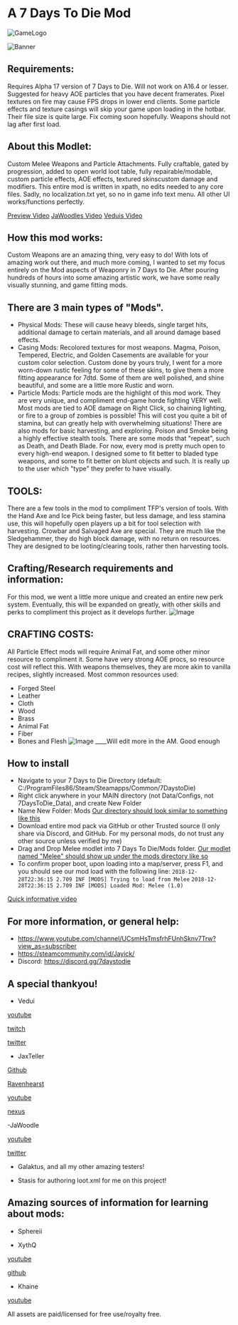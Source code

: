 # A 7 Days To Die Mod

![GameLogo](https://gamepedia.cursecdn.com/7daystodie_gamepedia/thumb/1/1f/OfficalWiki.png/600px-OfficalWiki.png?version=53cf53a4d2849bbdabf215f58b3b43ef)

![Banner](https://i.imgur.com/sVU7tZZ.png)
## Requirements:
Requires Alpha 17 version of 7 Days to Die. Will not work on A16.4 or lesser.
Suggested for heavy AOE particles that you have decent framerates. Pixel textures on fire may cause FPS drops in lower end clients.
Some particle effects and texture casings will skip your game upon loading in the hotbar. Their file size is quite large. Fix coming soon hopefully. Weapons should not lag after first load.

## About this Modlet:
Custom Melee Weapons and Particle Attachments.
Fully craftable, gated by progression, added to open world loot table, fully repairable/modable, custom particle effects, AOE effects, textured skinscustom damage and modifiers.
This entire mod is written in xpath, no edits needed to any core files. Sadly, no localization.txt yet, so no in game info text menu. All other UI works/functions perfectly.

[Preview Video](https://youtu.be/Tu8T2gCQu2w)
[JaWoodles Video](https://youtu.be/UmuZJEh1yoc)
[Veduis Video](https://www.youtube.com/watch?v=mu69d6WxdeE)

## How this mod works:

Custom Weapons are an amazing thing, very easy to do! With lots of amazing work out there, and much more coming, I wanted to set my focus entirely on the Mod aspects of Weaponry in 7 Days to Die. After pouring hundreds of hours into some amazing artistic work, we have some really visually stunning, and game fitting mods. 

## There are 3 main types of "Mods". 
- Physical Mods: These will cause heavy bleeds, single target hits, additional damage to certain materials, and all around damage based effects.
- Casing Mods: Recolored textures for most weapons. Magma, Poison, Tempered, Electric, and Golden Casements are available for your custom color selection. Custom done by yours truly, I went for a more worn-down rustic feeling for some of these skins, to give them a more fitting appearance for 7dtd. Some of them are well polished, and shine beautiful, and some are a little more Rustic and worn.
- Particle Mods: Particle mods are the highlight of this mod work. They are very unique, and compliment end-game horde fighting VERY well. Most mods are tied to AOE damage on Right Click, so chaining lighting, or fire to a group of zombies is possible! This will cost you quite a bit of stamina, but can greatly help with overwhelming situations! There are also mods for basic harvesting, and exploring. Poison and Smoke being a highly effective stealth tools. There are some mods that "repeat", such as Death, and Death Blade. For now, every mod is pretty much open to every high-end weapon. I designed some to fit better to bladed type weapons, and some to fit better on blunt objects and such. It is really up to the user which "type" they prefer to have visually.

## TOOLS:
There are a few tools in the mod to compliment TFP's version of tools. With the Hand Axe and Ice Pick being faster, but less damage, and less stamina use, this will hopefully open players up a bit for tool selection with harvesting. 
Crowbar and Salvaged Axe are special. They are much like the Sledgehammer, they do high block damage, with no return on resources. They are designed to be looting/clearing tools, rather then harvesting tools. 

## Crafting/Research requirements and information:
For this mod, we went a little more unique and created an entire new perk system. Eventually, this will be expanded on greatly, with other skills and perks to compliment this project as it develops further.
![Image](https://i.imgur.com/ig6fyFu.png)


## CRAFTING COSTS:

All Particle Effect mods will require Animal Fat, and some other minor resource to compliment it. Some have very strong AOE procs, so resource cost will reflect this.
With weapons themselves, they are more akin to vanilla recipes, slightly increased. 
Most common resources used:
- Forged Steel
- Leather
- Cloth
- Wood
- Brass
- Animal Fat
- Fiber
- Bones and Flesh
![Image](https://i.imgur.com/f60PQ9a.png)
____Will edit more in the AM. Good enough










## How to install
- Navigate to your 7 Days to Die Directory (default: C:/ProgramFiles86/Steam/Steamapps/Common/7DaystoDie)
- Right click anywhere in your MAIN directory (not Data/Configs, not 7DaysToDie_Data), and create New Folder 
- Name New Folder: Mods [Our directory should look similar to something like this](https://imgur.com/a/pm5sJKc)
- Download entire mod pack via GitHub or other Trusted source (I only share via Discord, and GitHub. For my personal mods, do not trust any other source unless verified by me)
- Drag and Drop Melee modlet into 7 Days To Die/Mods folder. [Our modlet named "Melee" should show up under the mods directory like so](https://imgur.com/a/YtYmNW3)
- To confirm proper boot, upon loading into a map/server, press F1, and you should see our mod load with the following line: 
`2018-12-28T22:36:15 2.709 INF [MODS] Trying to load from Melee`
`2018-12-28T22:36:15 2.709 INF [MODS] Loaded Mod: Melee (1.0)`


[Quick informative video](https://youtu.be/blY9ZCEwqLc)




## For more information, or general help:
- https://www.youtube.com/channel/UCsmHsTmsfrhFUnhSknv7Trw?view_as=subscriber
- https://steamcommunity.com/id/Jayick/
- Discord: https://discord.gg/7daystodie

## A special thankyou!

- Vedui

[youtube](https://www.youtube.com/channel/UC9DgwaUiqcNO9oUuiFQMh6w)

[twitch](https://www.twitch.tv/Vedui42)

[twitter](https://twitter.com/Vedui42)

- JaxTeller

[Github](https://github.com/JaxTeller718/JaxModlets)

[Ravenhearst](https://ravenhearst.enjin.com/)

[youtube](https://www.youtube.com/channel/UCNVr9JmOGFpD4RCu4vUZfog/featured?view_as=subscriber)

[nexus](https://www.nexusmods.com/users/48679478)

-JaWoodle 

[youtube](https://www.youtube.com/jawoodle)

[twitter](https://twitter.com/JaWoodle)

- Galaktus, and all my other amazing testers!

- Stasis for authoring loot.xml for me on this project!


## Amazing sources of information for learning about mods: 

- Sphereii

- XythQ 

[youtube](https://www.youtube.com/channel/UCUAR3Bc_Z97lyT4zeI3-dcg) 

[github](https://github.com/7D2D)

- Khaine 

[youtube](https://www.youtube.com/channel/UC3yu4ucbt_3_KJAki5jncBg)

All assets are paid/licensed for free use/royalty free. 
